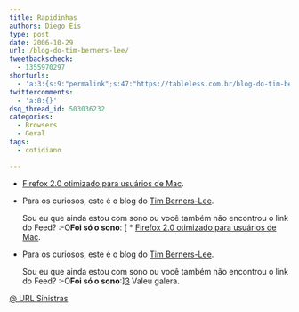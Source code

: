 ```yaml
---
title: Rapidinhas
authors: Diego Eis
type: post
date: 2006-10-29
url: /blog-do-tim-berners-lee/
tweetbackscheck:
  - 1355970297
shorturls:
  - 'a:3:{s:9:"permalink";s:47:"https://tableless.com.br/blog-do-tim-berners-lee";s:7:"tinyurl";s:26:"https://tinyurl.com/3g5now6";s:4:"isgd";s:19:"https://is.gd/H7fho9";}'
twittercomments:
  - 'a:0:{}'
dsq_thread_id: 503036232
categories:
  - Browsers
  - Geral
tags:
  - cotidiano

---
```

  * [Firefox 2.0 otimizado para usuários de Mac][1].
  * Para os curiosos, este é o blog do [Tim Berners-Lee][2].
  
    Sou eu que ainda estou com sono ou você também não encontrou o link do Feed? :-O**Foi só o sono**: [  * [Firefox 2.0 otimizado para usuários de Mac][1].
  * Para os curiosos, este é o blog do [Tim Berners-Lee][2].
  
    Sou eu que ainda estou com sono ou você também não encontrou o link do Feed? :-O**Foi só o sono**:][3] Valeu galera.

[@ URL Sinistras][4]

 [1]: https://www.beatnikpad.com/archives/2006/10/26/firefox-20
 [2]: https://dig.csail.mit.edu/breadcrumbs/node/166
 [3]: https://dig.csail.mit.edu/breadcrumbs/blog/feed/4
 [4]: https://sinistras.aranha.com.br/ "Pode ser a tal da sincronicidade. Ou não."